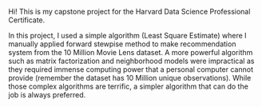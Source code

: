 Hi! This is my capstone project for the Harvard Data Science Professional Certificate.

In this project, I used a simple algorithm (Least Square Estimate) where I manually applied forward stewpise method to make recommendation system from the 10 Million Movie Lens dataset.  A more powerful algorithm such as matrix factorization and neighborhood models were impractical as they required immense computing power that a personal computer cannot provide (remember the dataset has 10 Million unique observations). While those complex algorithms are terrific, a simpler algorithm that can do the job is always preferred.

